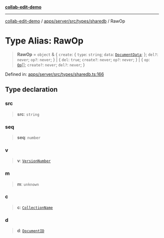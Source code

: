 [**collab-edit-demo**](../../../../../../README.md)

***

[collab-edit-demo](../../../../../../README.md) / [apps/server/src/types/sharedb](../README.md) / RawOp

# Type Alias: RawOp

> **RawOp** = `object` & \{ `create`: \{ `type`: `string`; `data`: [`DocumentData`](DocumentData.md); \}; `del?`: `never`; `op?`: `never`; \} \| \{ `del`: `true`; `create?`: `never`; `op?`: `never`; \} \| \{ `op`: [`Op`](Op.md)[]; `create?`: `never`; `del?`: `never`; \}

Defined in: [apps/server/src/types/sharedb.ts:166](https://github.com/austyle-io/pub-sub-demo/blob/facd25f09850fc4e78e94ce267c52e173d869933/apps/server/src/types/sharedb.ts#L166)

## Type declaration

### src

> **src**: `string`

### seq

> **seq**: `number`

### v

> **v**: [`VersionNumber`](VersionNumber.md)

### m

> **m**: `unknown`

### c

> **c**: [`CollectionName`](CollectionName.md)

### d

> **d**: [`DocumentID`](DocumentID.md)
